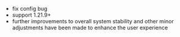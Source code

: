 - fix config bug
- support 1.21.9+
- further improvements to overall system stability and other minor adjustments have been made to enhance the user experience
